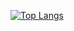 [![Top Langs](https://github-readme-stats.vercel.app/api/top-langs/?username=couraxe&langs_count=8&hide=html,css)](https://github.com/anuraghazra/github-readme-stats)
